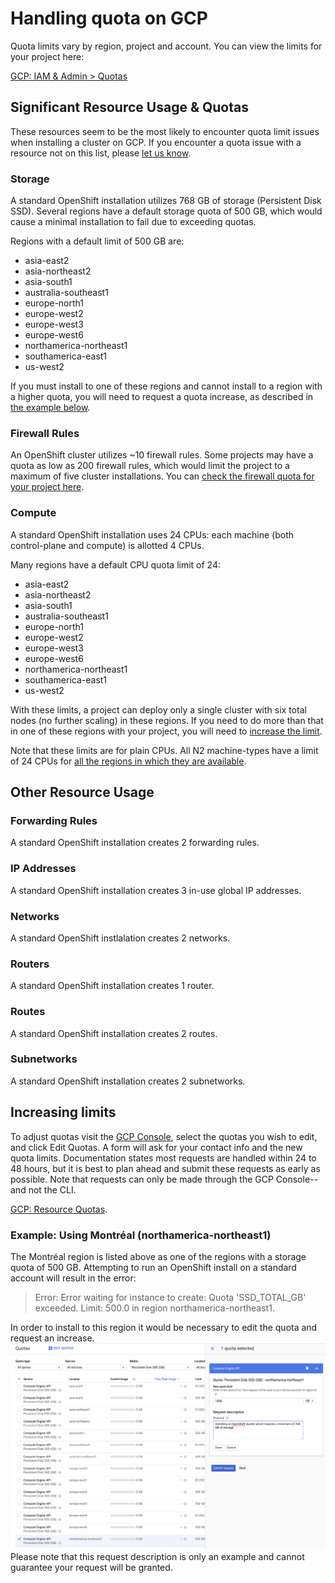# Handling quota on GCP
Quota limits vary by region, project and account. You can view the limits for your project here:

[GCP: IAM & Admin > Quotas][gcp-console-quota]

## Significant Resource Usage & Quotas
These resources seem to be the most likely to encounter quota limit issues when installing a cluster on GCP. If you encounter a quota issue with a resource not on this list, please [let us know](https://github.com/openshift/installer/issues/new).

### Storage
A standard OpenShift installation utilizes 768 GB of storage (Persistent Disk SSD). Several regions have a default storage quota of 500 GB, which would cause a minimal installation to fail due to exceeding quotas. 

Regions with a default limit of 500 GB are:
* asia-east2
* asia-northeast2
* asia-south1
* australia-southeast1
* europe-north1
* europe-west2
* europe-west3
* europe-west6
* northamerica-northeast1
* southamerica-east1
* us-west2 

If you must install to one of these regions and cannot install to a region with a higher quota, you will need to request a quota increase, as described in [the example below](#increasing-limits).

### Firewall Rules
An OpenShift cluster utilizes ~10 firewall rules. Some projects may have a quota as low as 200 firewall rules, which would limit the project to a maximum of five cluster installations. You can [check the firewall quota for your project here](https://console.cloud.google.com/iam-admin/quotas?service=compute.googleapis.com&metric=Firewall%20rules&_ga=2.10895548.-966099186.1563042928).

### Compute
A standard OpenShift installation uses 24 CPUs: each machine (both control-plane and compute) is allotted 4 CPUs. 

Many regions have a default CPU quota limit of 24:
* asia-east2
* asia-northeast2
* asia-south1
* australia-southeast1
* europe-north1
* europe-west2
* europe-west3
* europe-west6
* northamerica-northeast1
* southamerica-east1
* us-west2

With these limits, a project can deploy only a single cluster with six total nodes (no further scaling) in these regions. If you need to do more than that in one of these regions with your project, you will need to [increase the limit](#increasing-limits).

Note that these limits are for plain CPUs. All N2 machine-types have a limit of 24 CPUs for [all the regions in which they are available](https://cloud.google.com/compute/docs/regions-zones/#available).

## Other Resource Usage
### Forwarding Rules
A standard OpenShift installation creates 2 forwarding rules.

### IP Addresses
A standard OpenShift installation creates 3 in-use global IP addresses.  

### Networks
A standard OpenShift instlalation creates 2 networks.

### Routers
A standard OpenShift installation creates 1 router.

### Routes
A standard OpenShift installation creates 2 routes.

### Subnetworks
A standard OpenShift installation creates 2 subnetworks.

## Increasing limits
To adjust quotas visit the [GCP Console][gcp-console-quota], select the quotas you wish to edit, and click Edit Quotas. A form will ask for your contact info and the new quota limits. Documentation states most requests are handled within 24 to 48 hours, but it is best to plan ahead and submit these requests as early as possible. Note that requests can only be made through the GCP Console--and not the CLI.

[GCP: Resource Quotas][gcp-docs-quota].

[gcp-console-quota]: https://console.cloud.google.com/iam-admin/quotas
[gcp-docs-quota]: https://cloud.google.com/compute/quotas

### Example: Using Montréal (northamerica-northeast1)
The Montréal region is listed above as one of the regions with a storage quota of 500 GB. Attempting to run an OpenShift install on a standard account will result in the error: 

>Error: Error waiting for instance to create: Quota 'SSD_TOTAL_GB' exceeded.  Limit: 500.0 in region northamerica-northeast1. 


In order to install to this region it would be necessary to edit the quota and request an increase. 
![Edit GCP Quota](images/gcp-quota.png)
Please note that this request description is only an example and cannot guarantee your request will be granted.
